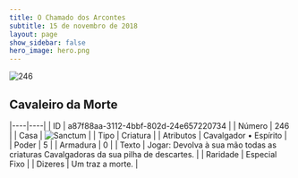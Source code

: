 ```yaml
---
title: O Chamado dos Arcontes
subtitle: 15 de novembro de 2018
layout: page
show_sidebar: false
hero_image: hero.png
---
```


![246](https://cdn.keyforgegame.com/media/card_front/pt/341_246_JJM8J2JQ288W_pt.png)

## Cavaleiro da Morte

|----|----|
| ID | a87f88aa-3112-4bbf-802d-24e657220734 |
| Número | 246 |
| Casa | ![Sanctum](https://archonarcana.com/images/thumb/c/c7/Sanctum.png/22px-Sanctum.png "Santuário") |
| Tipo | Criatura |
| Atributos | Cavalgador • Espírito |
| Poder | 5 |
| Armadura | 0 |
| Texto | Jogar: Devolva à sua mão todas as criaturas Cavalgadoras da sua pilha de descartes. |
| Raridade | Especial Fixo |
| Dizeres | Um traz a morte. |
